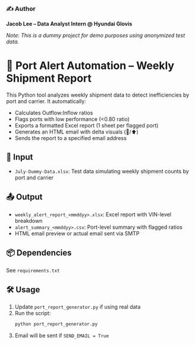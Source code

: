 ### ✍️ Author  
**Jacob Lee – Data Analyst Intern @ Hyundai Glovis**

*Note: This is a dummy project for demo purposes using anonymized test data.*


# 🚢 Port Alert Automation – Weekly Shipment Report

This Python tool analyzes weekly shipment data to detect inefficiencies by port and carrier. It automatically:
- Calculates Outflow:Inflow ratios
- Flags ports with low performance (<0.80 ratio)
- Exports a formatted Excel report (1 sheet per flagged port)
- Generates an HTML email with delta visuals (🔻/⬆️)
- Sends the report to a specified email address

## 📁 Input
- `July-Dummy-Data.xlsx`: Test data simulating weekly shipment counts by port and carrier

## 📤 Output
- `weekly_alert_report_<mmddyy>.xlsx`: Excel report with VIN-level breakdown
- `alert_summary_<mmddyy>.csv`: Port-level summary with flagged ratios
- HTML email preview or actual email sent via SMTP

## 📦 Dependencies
See `requirements.txt`

## 🛠️ Usage
1. Update `port_report_generator.py` if using real data
2. Run the script:
   ```bash
   python port_report_generator.py
3. Email will be sent if `SEND_EMAIL = True`
